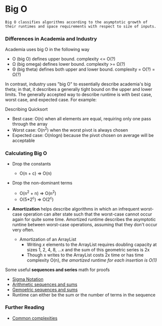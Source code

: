 # Big O

```
Big O classifies algorithms according to the asymptotic growth of their runtimes and space requirements with respect to size of inputs.
```

### Differences in Academia and Industry

Academia uses big O in the following way

- O (big O) defines upper bound. complexity <= O(?)
- Ω (big omega) defines lower bound. complexity >= Ω(?)
- Θ (big theta) defines both upper and lower bound. complexity = O(?) = Ω(?)

In contrast, industry uses "big O" to essentially describe academia's big theta; in that, it describes a generally tight bound on the upper and lower limits. The generally accepted way to describe runtime is with best case, worst case, and expected case. For example:

Describing Quicksort

- Best case: O(n) when all elements are equal, requiring only one pass through the array
- Worst case: O(n<sup>2</sup>) when the worst pivot is always chosen
- Expected case: O(nlogn) because the pivot chosen on average will be acceptable

### Calculating Big O

- Drop the constants
  - O(n + c) => O(n)
- Drop the non-dominant terms

  - O(n<sup>2</sup> + n) => O(n<sup>2</sup>)
  - O(5\*2<sup>c</sup>) => O(2<sup>c</sup>)

- **Amortization** helps describe algorithms in which an infrequent worst-case operation can alter state such that the worst-case cannot occur again for quite some time. Amortized runtime describes the asymptotic runtine between worst-case operations, assuming that they don't occur very often.
  - Amortization of an ArrayList
    - Writing _x_ elements to the ArrayList requires doubling capacity at sizes 1, 2, 4, 8, ...x and the sum of this geometric series is 2x
    - Though x writes to the ArrayList costs 2x time or has time complexity O(n), _the amortized runtime for each insertion is O(1)_

Some useful **sequences and series** math for proofs

- [Sigma Notation](https://www.mathsisfun.com/algebra/sigma-notation.html)
- [Arithmetic sequences and sums](https://www.mathsisfun.com/algebra/sequences-sums-arithmetic.html)
- [Gemoetric sequences and sums](https://www.mathsisfun.com/algebra/sequences-sums-geometric.html)
- Runtime can either be the sum or the number of terms in the sequence

### Further Reading

- [Common complexities](https://en.wikipedia.org/wiki/Time_complexity#Table_of_common_time_complexities)
